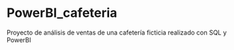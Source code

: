 # PowerBI_cafeteria
Proyecto de análisis de ventas de una cafetería ficticia realizado con SQL y PowerBI
